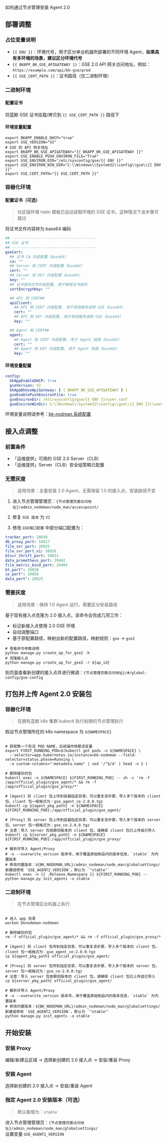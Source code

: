 如何通过节点管理安装 Agent 2.0

## 部署调整

### 占位变量说明

* `{{ ENV }}`：环境代号，用于区分单台机器所部署的不同环境 Agent，**如果具有多环境的场景，建议区分环境代号**
* `{{ BKAPP_BK_GSE_APIGATEWAY }}`：GSE 2.0 API 网关访问地址，例如：
  `https://example.com/api/bk-gse/prod`
* `{{ GSE_CERT_PATH }}`：证书路径（仅二进制环境）

### 二进制环境

#### 配置证书

将蓝鲸 GSE 证书挂载/拷贝到 `{{ GSE_CERT_PATH }}` 路径下

#### 环境变量配置

```shell  
export BKAPP_ENABLE_DHCP="true"
export GSE_VERSION="V2"
# GSE 的 API 网关地址  
export BKAPP_BK_GSE_APIGATEWAY="{{ BKAPP_BK_GSE_APIGATEWAY }}"
export GSE_ENABLE_PUSH_ENVIRON_FILE="True"
export GSE_ENVIRON_DIR="/etc/sysconfig/gse/{{ ENV }}"
export GSE_ENVIRON_WIN_DIR="C:\\Windows\\System32\\config\\gse\\{{ ENV }}"
export GSE_CERT_PATH="{{ GSE_CERT_PATH }}"
```

### 容器化环境

#### 配置证书（可选）

> 社区版环境 helm 模板已自动读取环境的 GSE 证书，这种情况下该步骤可跳过

将证书文件内容转为 base64 编码

```yaml
## --------------------------------------  
## GSE 证书  
## --------------------------------------  
gseCert:
  ## 证书 CA 内容配置（base64）  
  ca: ""
  ## Server 侧 CERT 内容配置（base64）  
  cert: ""
  ## Server 侧 KEY 内容配置（base64）  
  key: ""
  ## 证书密码文件内容配置, 用于解密证书密码  
  certEncryptKey: ""

  ## API 侧 CERT##
  apiClient:
    ## API 侧 CERT 内容配置, 用于其他服务调用 GSE（base64）
    cert: ""
    ## API 侧 KEY 内容配置, 用于其他服务调用 GSE（base64） 
    key: ""

  ## Agent 侧 CERT##  
  agent:
    ## Agent 侧 CERT 内容配置, 用于 Agent 链路（base64）  
    cert: ""
    ## Agent 侧 KEY 内容配置, 用于 Agent 链路（base64）  
    key: ""
```

#### 环境变量配置

```yaml  
config:
  bkAppEnableDHCP: true
  gseVersion: V2
  bkAppBkGseApiGateway: { { BKAPP_BK_GSE_APIGATEWAY } }
  gseEnablePushEnvironFile: true
  gseEnvironDir: /etc/sysconfig/gse/{{ ENV }}/user_conf
  gseEnvironWinDir: C:\\Windows\\System32\\config\\gse\\{{ ENV }}\\user_conf
```  

环境变量说明请参考：[bk-nodman 系统配置](https://github.com/TencentBlueKing/bk-nodeman/blob/v2.3.x/support-files/kubernetes/helm/bk-nodeman/README.md#bk-nodeman-%E7%B3%BB%E7%BB%9F%E9%85%8D%E7%BD%AE)

## 接入点调整

### 前置条件

* 「运维提供」可用的 GSE 2.0 Server（CLB）
* 「运维提供」Server（CLB）安全组策略已配置

### 无需灰度

> 适用场景：全量安装 2.0 Agent，无需保留 1.0 的接入点，安装路径不变

1. 进入节点管理管理页：`{节点管理页面访问地址}/admin_nodeman/node_man/accesspoint/`

2. 修复 `GSE 版本` 为 `V2`

3. 修改  `GSE端口配置`  中部分端口配置为：

```yaml
tracker_port: 20030
db_proxy_port: 58817
file_svr_port: 28925
file_svr_port_v1: 58926
btsvr_thrift_port: 58931
data_prometheus_port: 29402
file_metric_bind_port: 29404
bt_port": 20020
io_port": 28668
data_port": 28625
```

### 需要灰度

> 适用场景：保持 1.0 Agent 运行，需要区分安装路径


基于现有接入点克隆为 2.0 接入点，该命令会完成几项工作：

* 标记新接入点使用 2.0 GSE 环境
* 自动调整端口
* 基于原配置路径，映射出新的配置路径，映射规则：`gse` -> `gse2`

```shell
# 查看命令参数说明
python manage.py create_ap_for_gse2 -h
# 克隆接入点
python manage.py create_ap_for_gse2 -r ${ap_id}
```

到页面查看新创建的接入点并进行微调：`{节点管理页面访问地址}/#/global-config/gse-config`

## 打包并上传 Agent 2.0 安装包

### 容器化环境

> 在拥有蓝鲸 k8s 集群 kubectl 执行权限的节点管理执行

假设节点管理所在的 k8s namespace 为 `${NAMESPACE}`

```shell

# 获取第一个存活 POD NAME，后续操作依赖该变量
export FIRST_RUNNING_POD=$(kubectl get pods -n ${NAMESPACE} \
  --selector=app.kubernetes.io/instance=bk-nodeman --field- selector=status.phase=Running \
  -o custom-columns=":metadata.name" | sed '/^$/d' | head -n 1 )

# 删除缓存的包
kubectl exec -n ${NAMESPACE} ${FIRST_RUNNING_POD} -- sh -c 'rm -f /app/official_plugin/gse_agent/* && rm -f /app/official_plugin/gse_proxy/*'

# [Agent] 将 client 包上传到容器指定目录，可以重复该步骤，导入多个版本的 client 包，client 包一般格式为：gse_agent_ce-2.0.0.tgz
kubectl cp ${agent_pkg_path} -n ${NAMESPACE} ${FIRST_RUNNING_POD}:/app/official_plugin/gse_agent/  

# [Proxy] 将 server 包上传到容器指定目录，可以重复该步骤，导入多个版本的 server 包，server 包一般格式为：gse_ce-2.0.0.tgz
# 注意：导入 server 包依赖同版本的 client 包，请确保 client 包已上传或已导入
kubectl cp ${server_pkg_path} -n ${NAMESPACE} ${FIRST_RUNNING_POD}:/app/official_plugin/gse_proxy/

# 解析并导入 Agent/Proxy  
# -o --overwrite_version 版本号，用于覆盖原始制品内的版本信息，`stable` 为内置版本
# 修改内置版本：${BK_NODEMAN_URL}/admin_nodeman/node_man/globalsettings/ 新建或修改 `GSE_AGENT2_VERSION`，默认为 `"stable"`
kubectl exec -n {{ .Release.Namespace }} ${FIRST_RUNNING_POD} -- python manage.py init_agents -o stable
```

### 二进制环境

> 在节点管理后台机器上执行

```shell

# 进入 app 目录
workon bknodeman-nodeman

# 删除缓存的包
rm -f official_plugin/gse_agent/* && rm -f official_plugin/gse_proxy/*

# [Agent] 将 client 包传到指定目录，可以重复该步骤，导入多个版本的 client 包，client 包一般格式为：gse_agent_ce-2.0.0.tgz
cp ${agent_pkg_path} official_plugin/gse_agent/

# [Proxy] 将 server 包传到指定目录，可以重复该步骤，导入多个版本的 server 包，server 包一般格式为：gse_ce-2.0.0.tgz
# 注意：导入 server 包依赖同版本的 client 包，请确保 client 包已上传或已导入
cp ${server_pkg_path} official_plugin/gse_agent/

# 解析并导入 Agent/Proxy  
# -o --overwrite_version 版本号，用于覆盖原始制品内的版本信息，`stable` 为内置版本
# 修改内置版本：${BK_NODEMAN_URL}/admin_nodeman/node_man/globalsettings/ 新建或修改 `GSE_AGENT2_VERSION`，默认为 `"stable"`
python manage.py init_agents -o stable
```

## 开始安装

### 安装 Proxy

编辑/新建云区域 -> 选择新创建的 2.0 接入点 -> 安装/重装 Proxy

### 安装 Agent

选择新创建的 2.0 接入点 -> 安装/重装 Agent

### 指定 Agent 2.0 安装版本（可选）

> 默认取值为：`stable`

进入节点管理管理页：`{节点管理页面访问地址}/admin_nodeman/node_man/globalsettings/`  
设置变量 `GSE_AGENT2_VERSION`

